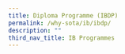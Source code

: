 ```yaml
---
title: Diploma Programme (IBDP)
permalink: /why-sota/ib/ibdp/
description: ""
third_nav_title: IB Programmes
---
```

